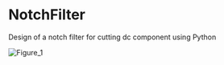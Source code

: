 # NotchFilter
Design of a notch filter for cutting dc component using Python

![Figure_1](https://github.com/user-attachments/assets/bb157dcf-e738-46b5-abf9-3b58513d8da7)
